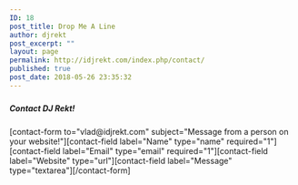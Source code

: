 ```yaml
---
ID: 18
post_title: Drop Me A Line
author: djrekt
post_excerpt: ""
layout: page
permalink: http://idjrekt.com/index.php/contact/
published: true
post_date: 2018-05-26 23:35:32
---
```

<h5></h5>
<h5></h5>
<h5>Contact DJ Rekt!</h5>
[contact-form to="vlad@idjrekt.com" subject="Message from a person on your website!"][contact-field label="Name" type="name" required="1"][contact-field label="Email" type="email" required="1"][contact-field label="Website" type="url"][contact-field label="Message" type="textarea"][/contact-form]